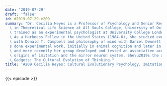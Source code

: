 ```yaml
---
date: '2019-07-29'
draft: 'false'
id: d2019-07-29-e209
summary: "Dr. Cecilia Heyes is a Professor of Psychology and Senior Research Fellow\
  \ in Theoretical Life Science at All Souls College, University of Oxford. She was\
  \ trained as an experimental psychologist at University College London (UCL, 1978-84).\
  \ As a Harkness Fellow in the United States (1984-6), she studied evolutionary epistemology\
  \ with Donald T. Campbell and philosophy of mind with Daniel Dennett. She\u2019\
  s done experimental work, initially in animal cognition and later in cognitive neuroscience,\
  \ and more recently her group developed and tested an associative account of the\
  \ origins of imitation and the mirror neuron system. She\u2019s the author of Cognitive\
  \ Gadgets: The Cultural Evolution of Thinking."
title: '#209 Cecilia Heyes: Cultural Evolutionary Psychology, Imitation, And Mindreading'
---
```

{{< episode >}}
